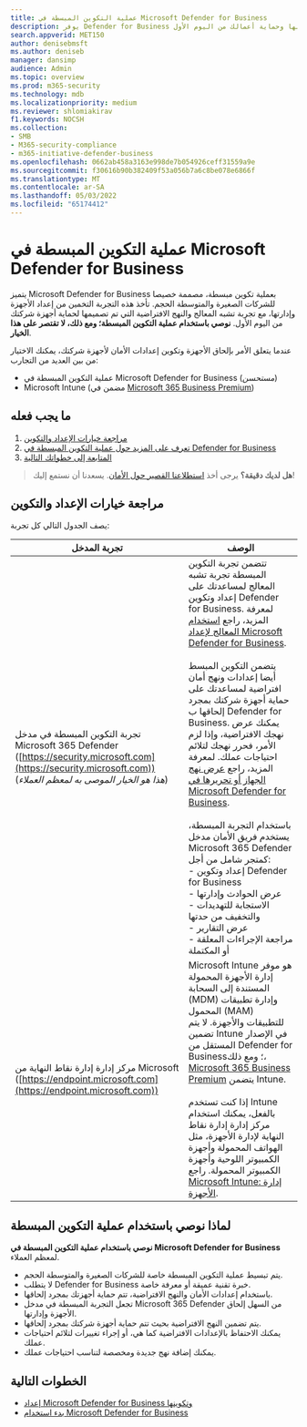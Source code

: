```yaml
---
title: عملية التكوين المبسطة في Microsoft Defender for Business
description: يوفر Defender for Business وقت عملك من خلال عملية تكوين مبسطة. تعرف على كيفية عملها وحماية أعمالك من اليوم الأول.
search.appverid: MET150
author: denisebmsft
ms.author: deniseb
manager: dansimp
audience: Admin
ms.topic: overview
ms.prod: m365-security
ms.technology: mdb
ms.localizationpriority: medium
ms.reviewer: shlomiakirav
f1.keywords: NOCSH
ms.collection:
- SMB
- M365-security-compliance
- m365-initiative-defender-business
ms.openlocfilehash: 0662ab458a3163e998de7b054926ceff31559a9e
ms.sourcegitcommit: f30616b90b382409f53a056b7a6c8be078e6866f
ms.translationtype: MT
ms.contentlocale: ar-SA
ms.lasthandoff: 05/03/2022
ms.locfileid: "65174412"
---
```

# <a name="the-simplified-configuration-process-in-microsoft-defender-for-business"></a>عملية التكوين المبسطة في Microsoft Defender for Business

يتميز Microsoft Defender for Business بعملية تكوين مبسطة، مصممة خصيصا للشركات الصغيرة والمتوسطة الحجم. تأخذ هذه التجربة التخمين من إعداد الأجهزة وإدارتها، مع تجربة تشبه المعالج والنهج الافتراضية التي تم تصميمها لحماية أجهزة شركتك من اليوم الأول. **نوصي باستخدام عملية التكوين المبسطة؛ ومع ذلك، لا تقتصر على هذا الخيار**.

عندما يتعلق الأمر بإلحاق الأجهزة وتكوين إعدادات الأمان لأجهزة شركتك، يمكنك الاختيار من بين العديد من التجارب: 

- عملية التكوين المبسطة في Microsoft Defender for Business (*مستحسن*) 
- Microsoft Intune (مضمن في [Microsoft 365 Business Premium](../../business-premium/index.md))

## <a name="what-to-do"></a>ما يجب فعله

1. [مراجعة خيارات الإعداد والتكوين](#review-your-setup-and-configuration-options)
2. [تعرف على المزيد حول عملية التكوين المبسطة في Defender for Business](#why-we-recommend-using-the-simplified-configuration-process)
3. [المتابعة إلى خطواتك التالية](#next-steps)

>
> **هل لديك دقيقة؟**
> يرجى أخذ <a href="https://microsoft.qualtrics.com/jfe/form/SV_0JPjTPHGEWTQr4y" target="_blank">استطلاعنا القصير حول الأمان</a>. يسعدنا أن نستمع إليك!
>

## <a name="review-your-setup-and-configuration-options"></a>مراجعة خيارات الإعداد والتكوين

يصف الجدول التالي كل تجربة:

| تجربة المدخل  | الوصف  |
|---------|---------|
| تجربة التكوين المبسطة في مدخل Microsoft 365 Defender ([https://security.microsoft.com](https://security.microsoft.com)) <br/>(*هذا هو الخيار الموصى به لمعظم العملاء*)  | تتضمن تجربة التكوين المبسطة تجربة تشبه المعالج لمساعدتك على إعداد وتكوين Defender for Business. لمعرفة المزيد، راجع [استخدام المعالج لإعداد Microsoft Defender for Business](mdb-use-wizard.md).<br/><br/>يتضمن التكوين المبسط أيضا إعدادات ونهج أمان افتراضية لمساعدتك على حماية أجهزة شركتك بمجرد إلحاقها ب Defender for Business. يمكنك عرض نهجك الافتراضية، وإذا لزم الأمر، فحرر نهجك لتلائم احتياجات عملك. لمعرفة المزيد، راجع [عرض نهج الجهاز أو تحريرها في Microsoft Defender for Business](mdb-view-edit-policies.md).<br/><br/>باستخدام التجربة المبسطة، يستخدم فريق الأمان مدخل Microsoft 365 Defender كمتجر شامل من أجل: <br/>- إعداد وتكوين Defender for Business <br/>- عرض الحوادث وإدارتها<br/>- الاستجابة للتهديدات والتخفيف من حدتها<br/>- عرض التقارير<br/>- مراجعة الإجراءات المعلقة أو المكتملة  |
| مركز إدارة إدارة نقاط النهاية من Microsoft ([https://endpoint.microsoft.com](https://endpoint.microsoft.com))  | Microsoft Intune هو موفر إدارة الأجهزة المحمولة المستندة إلى السحابة (MDM) وإدارة تطبيقات المحمول (MAM) للتطبيقات والأجهزة. لا يتم تضمين Intune في الإصدار المستقل من Defender for Business؛ ومع ذلك، [Microsoft 365 Business Premium](../../business-premium/index.md) يتضمن Intune.<br/><br/>إذا كنت تستخدم Intune بالفعل، يمكنك استخدام مركز إدارة إدارة نقاط النهاية لإدارة الأجهزة، مثل الهواتف المحمولة وأجهزة الكمبيوتر اللوحية وأجهزة الكمبيوتر المحمولة. راجع [Microsoft Intune: إدارة الأجهزة](/mem/intune/fundamentals/what-is-device-management). |

## <a name="why-we-recommend-using-the-simplified-configuration-process"></a>لماذا نوصي باستخدام عملية التكوين المبسطة

**نوصي باستخدام عملية التكوين المبسطة في Microsoft Defender for Business** لمعظم العملاء. 

- يتم تبسيط عملية التكوين المبسطة خاصة للشركات الصغيرة والمتوسطة الحجم. 
- لا يتطلب Defender for Business خبرة تقنية عميقة أو معرفة خاصة. 
- باستخدام إعدادات الأمان والنهج الافتراضية، تتم حماية أجهزتك بمجرد إلحاقها.
- تجعل التجربة المبسطة في مدخل Microsoft 365 Defender من السهل إلحاق الأجهزة وإدارتها. 
- يتم تضمين النهج الافتراضية بحيث تتم حماية أجهزة شركتك بمجرد إلحاقها.
- يمكنك الاحتفاظ بالإعدادات الافتراضية كما هي، أو إجراء تغييرات لتلائم احتياجات عملك. 
- يمكنك إضافة نهج جديدة ومخصصة لتناسب احتياجات عملك.

## <a name="next-steps"></a>الخطوات التالية

- [إعداد Microsoft Defender for Business وتكوينها](mdb-setup-configuration.md)
- [بدء استخدام Microsoft Defender for Business](mdb-get-started.md)
